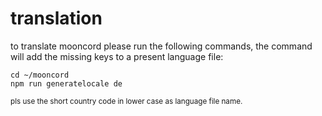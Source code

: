 # translation

to translate mooncord please run the following commands, the command will add the missing keys to a present language file:  
```shell
cd ~/mooncord
npm run generatelocale de
```   
<small>pls use the short country code in lower case as language file name.</small>